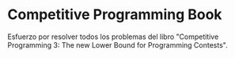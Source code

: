 # Competitive Programming Book

Esfuerzo por resolver todos los problemas del libro "Competitive Programming 3: The new Lower Bound for Programming Contests".
